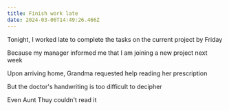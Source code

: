 ```yaml
---
title: Finish work late
date: 2024-03-06T14:49:26.466Z
---
```


Tonight, I worked late to complete the tasks on the current project by Friday

Because my manager informed me that I am joining a new project next week

Upon arriving home, Grandma requested help reading her prescription

But the doctor's handwriting is too difficult to decipher

Even Aunt Thuy couldn't read it
